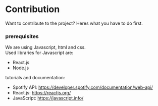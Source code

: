 # Contribution
Want to contribute to the project?
Heres what you have to do first.

### prerequisites
We are using Javascript, html and css.  
Used libraries for Javascript are:
- React.js  
- Node.js  

tutorials and documentation:
* Spotify API: https://developer.spotify.com/documentation/web-api/  
* React.js: https://reactjs.org/  
* JavaScript: https://javascript.info/

